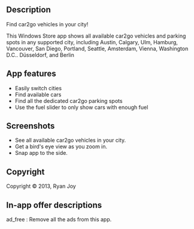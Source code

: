 ﻿## Description
Find car2go vehicles in your city!

This Windows Store app shows all available car2go vehicles and parking spots in any supported city, including Austin, Calgary, Ulm, Hamburg, Vancouver, San Diego, Portland, Seattle, Amsterdam, Vienna, Washington D.C.. Düsseldorf, and Berlin

## App features  
- Easily switch cities
- Find available cars
- Find all the dedicated car2go parking spots
- Use the fuel slider to only show cars with enough fuel

## Screenshots
- See all available car2go vehicles in your city.
- Get a bird's eye view as you zoom in.
- Snap app to the side.

## Copyright
Copyright © 2013, Ryan Joy

## In-app offer descriptions
ad_free : Remove all the ads from this app.